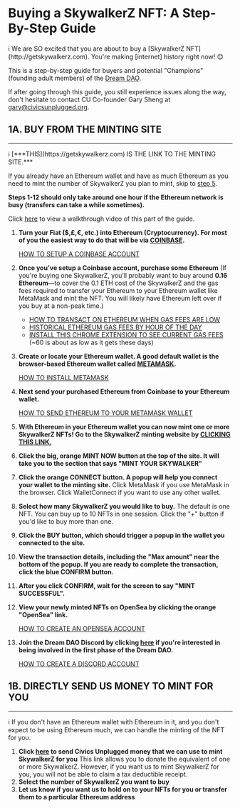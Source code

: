 # Buying a SkywalkerZ NFT: A Step-By-Step Guide

<aside>
ℹ️ We are SO excited that you are about to buy a [SkywalkerZ NFT](http://getskywalkerz.com). You're making [internet] history right now! 😊

This is a step-by-step guide for buyers and potential "Champions" (founding adult members) of the [Dream DAO](https://www.notion.so/Civics-Unplugged-s-Dream-DAO-A-Deeper-Dive-5142d24477064342b71267242f15749b?pvs=21).

If after going through this guide, you still experience issues along the way, don't hesitate to contact CU Co-founder Gary Sheng at [gary@civicsunplugged.org](mailto:gary@civicsunplugged.org).

</aside>

## 1A. BUY FROM THE MINTING SITE

---

<aside>
ℹ️ [***THIS](https://getskywalkerz.com) IS THE LINK TO THE MINTING SITE.***

If you already have an Ethereum wallet and have as much Ethereum as you need to mint the number of SkywalkerZ you plan to mint, skip to [step 5](Buying%20a%20SkywalkerZ%20NFT%20A%20Step-By-Step%20Guide%20a285db05bbd0452d839d71461c9a9a71.md).

**Steps 1-12 should only take around one hour if the Ethereum network is busy (transfers can take a while sometimes).**

 Click [here](https://www.loom.com/share/e42374a421c148f08e767bac6921a270) to view a walkthrough video of this part of the guide.

</aside>

1. **Turn your Fiat ($,£,€, etc.) into Ethereum (Cryptocurrency). For most of you the easiest way to do that will be via [COINBASE](http://www.coinbase.com/).**
    
    [HOW TO SETUP A COINBASE ACCOUNT](https://www.youtube.com/watch?v=BVFVZ7CFYEk)
    
2. **Once you’ve setup a Coinbase account, purchase some Ethereum** (If you're buying one  SkywalkerZ, you’ll probably want to buy around **0.16 Ethereum**—to cover the 0.1 ETH cost of the SkywalkerZ and the gas fees required to transfer your Ethereum to your Ethereum wallet like MetaMask and mint the NFT. You will likely have Ethereum left over if you buy at a non-peak time.)
    - [HOW TO TRANSACT ON ETHEREUM WHEN GAS FEES ARE LOW](https://coinmarketcap.com/alexandria/article/what-is-the-best-time-to-transact-on-ethereum-flipside-crypto)
    - [HISTORICAL ETHEREUM GAS FEES BY HOUR OF THE DAY](https://ethereumprice.org/gas/)
    - [INSTALL THIS CHROME EXTENSION TO SEE CURRENT GAS FEES](https://chrome.google.com/webstore/detail/ethereum-gas-price-extens/innfmlnnhfcebjcnfopadflecemoddnp/related?hl=en) (~60 is about as low as it gets these days)
3. **Create or locate your Ethereum wallet. A good default wallet is the browser-based Ethereum wallet called [METAMASK](https://metamask.io/download.html#w-tabs-0-data-w-pane-0).**
    
    [HOW TO INSTALL METAMASK](https://www.youtube.com/watch?v=Af_lQ1zUnoM)
    
4. **Next send your purchased Ethereum from Coinbase to your Ethereum wallet.**
    
    [HOW TO SEND ETHEREUM TO YOUR METAMASK WALLET](https://www.youtube.com/watch?v=9NQgCyOXQlY)
    
5. **With Ethereum in your Ethereum wallet you can now mint one or more SkywalkerZ NFTs! Go to the SkywalkerZ minting website by [CLICKING THIS LINK.](https://www.getskywalkerz.com/)**
6. **Click the big, orange MINT NOW button at the top of the site. It will take you to the section that says "MINT YOUR SKYWALKER"**
7. **Click the orange CONNECT button. A popup will help you connect your wallet to the minting site.** Click MetaMask if you use MetaMask in the browser. Click WalletConnect if you want to use any other wallet.
8. **Select how many SkywalkerZ you would like to buy.** The default is one NFT. You can buy up to 10 NFTs in one session. Click the "+" button if you'd like to buy more than one.
9. **Click the BUY button, which should trigger a popup in the wallet you connected to the site.**
10. **View the transaction details, including the "Max amount" near the bottom of the popup. If you are ready to complete the transaction, click the blue CONFIRM button.**
11. **After you click CONFIRM, wait for the screen to say "MINT SUCCESSFUL".**
12. **View your newly minted NFTs on OpenSea by clicking the orange "OpenSea" link.** 
    
    [HOW TO CREATE AN OPENSEA ACCOUNT](https://support.opensea.io/hc/en-us/articles/360061676254-How-do-I-create-an-OpenSea-account-)
    
13. **Join the Dream DAO Discord by clicking [here](https://discord.gg/t4w6HUgMcM) if you're interested in being involved in the first phase of the Dream DAO.**
    
    [HOW TO CREATE A DISCORD ACCOUNT](https://support.discord.com/hc/en-us/articles/360033931551-Getting-Started)
    

## 1B. DIRECTLY SEND US MONEY TO MINT FOR YOU

---

<aside>
ℹ️ If you don't have an Ethereum wallet with Ethereum in it, and you don't expect to be using Ethereum much, we can handle the minting of the NFT for you.

</aside>

1. **Click [here](https://crm.bloomerang.co/HostedDonation?ApiKey=pub_f4afe884-073d-11ec-91b6-02ed36bbc03f&WidgetId=105472) to send Civics Unplugged money that we can use to mint SkywalkerZ for you**
This link allows you to donate the equivalent of one or more SkywalkerZ. However, if you want us to mint SkywalkerZ for you, you will not be able to claim a tax deductible receipt.
2. **Select the number of SkywalkerZ you want to buy**
3. **Let us know if you want us to hold on to your NFTs for you or transfer them to a particular Ethereum address**